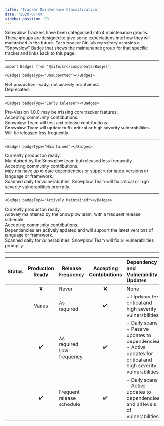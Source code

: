```yaml
---
title: 'Tracker Maintenance Classification'
date: '2020-07-08'
sidebar_position: 90
---
```


Snowplow Trackers have been categorised into 4 maintenance groups. These groups are designed to give some expectations into how they will maintained in the future. Each tracker GitHub repository contains a "Snowplow" Badge that shows the maintenance group for that specific tracker and links back to this page.

---

```mdx-code-block
import Badges from '@site/src/components/Badges';

<Badges badgeType="Unsupported"></Badges>
```

Not production-ready, not actively maintained.  
Deprecated.

---

```mdx-code-block
<Badges badgeType="Early Release"></Badges>
```

Pre-Version 1.0.0, may be missing core tracker features.  
Accepting community contributions.  
Snowplow Team will test and release contributions.  
Snowplow Team will update to fix critical or high severity vulnerabilities.  
Will be released less frequently.

---

```mdx-code-block
<Badges badgeType="Maintained"></Badges>
```

Currently production ready.  
Maintained by the Snowplow team but released less frequently.  
Accepting community contributions.  
May not have up to date dependencies or support for latest versions of language or framework.  
Scanned daily for vulnerabilities, Snowplow Team will fix critical or high severity vulnerabilities promptly.

---

```mdx-code-block
<Badges badgeType="Actively Maintained"></Badges>
```

Currently production ready.  
Actively maintained by the Snowplow team, with a frequent release schedule.  
Accepting community contributions.  
Dependencies are actively updated and will support the latest versions of language or framework.  
Scanned daily for vulnerabilities, Snowplow Team will fix all vulnerabilities promptly.

---

| Status                                            | Production Ready | Release Frequency              | Accepting Contributions | Dependency and Vulnerability Updates                                                                                         |
| ------------------------------------------------- | :--------------: | ------------------------------ | :---------------------: | :--------------------------------------------------------------------------------------------------------------------------- |
| <Badges badgeType="Unsupported"></Badges>         |        ❌        | Never                          |           ❌            | None                                                                                                                         |
| <Badges badgeType="Early Release"></Badges>       |      Varies      | As required                    |           ✔️            | \- Updates for critical and high severity vulnerabilities                                                                    |
| <Badges badgeType="Maintained"></Badges>          |        ✔️        | As required <br/>Low frequency |           ✔️            | \- Daily scans <br/>\- Passive updates to dependencies <br/>\- Active updates for critical and high severity vulnerabilities |
| <Badges badgeType="Actively Maintained"></Badges> |        ✔️        | Frequent release schedule      |           ✔️            | \- Daily scans <br/>\- Active updates to dependencies and all levels of vulnerabilities                                      |
